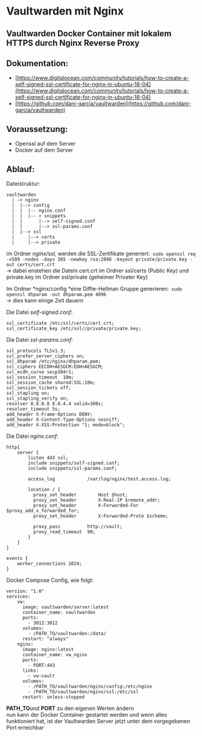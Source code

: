  # Vaultwarden mit Nginx    
Vaultwarden Docker Container mit lokalem HTTPS durch Nginx Reverse Proxy   
 --- 
 ## Dokumentation:   
- [https://www.digitalocean.com/community/tutorials/how-to-create-a-self-signed-ssl-certificate-for-nginx-in-ubuntu-18-04](https://www.digitalocean.com/community/tutorials/how-to-create-a-self-signed-ssl-certificate-for-nginx-in-ubuntu-18-04)    
- [https://github.com/dani-garcia/vaultwarden](https://github.com/dani-garcia/vaultwarden)    
   
   
 ## Voraussetzung:   
- Openssl auf dem Server   
- Docker auf dem Server   
   
 ## Ablauf:   
Dateistruktur:   
```
vaultwarden
  | -> nginx
  |  |--> config
  |  |  |-- nginx.conf
  |  |  |-- > snippets
  |  |      |--> self-signed.conf
  |  |      |--> ssl-params.conf
  |  |--> ssl
  |     |--> certs
  |     |--> private

```
im Ordner *nginx/ssl,* werden die SSL-Zertifikate generiert:`
sudo openssl req -x509 -nodes -days 365 -newkey rsa:2048 -keyout private/private.key -out certs/cert.crt`   
→ dabei enstehen die Datein cert.crt im Ordner ssl/certs (Public Key) und private.key im Ordner ssl/private (geheimer Privater Key)   
   
Im Ordner *nginx/config *eine Diffie-Hellman Gruppe generieren:`
sudo openssl dhparam -out dhparam.pem 4096`   
→ dies kann einige Zeit dauern   
   
Die Datei *self-signed.conf*:   
```
ssl_certificate /etc/ssl/certs/cert.crt;
ssl_certificate_key /etc/ssl//private/private.key;
```
   
Die Datei *ssl-params.conf*:   
```
ssl_protocols TLSv1.3;
ssl_prefer_server_ciphers on;
ssl_dhparam /etc/nginx/dhparam.pem; 
ssl_ciphers EECDH+AESGCM:EDH+AESGCM;
ssl_ecdh_curve secp384r1;
ssl_session_timeout  10m;
ssl_session_cache shared:SSL:10m;
ssl_session_tickets off;
ssl_stapling on;
ssl_stapling_verify on;
resolver 8.8.8.8 8.8.4.4 valid=300s;
resolver_timeout 5s;
add_header X-Frame-Options DENY;
add_header X-Content-Type-Options nosniff;
add_header X-XSS-Protection "1; mode=block";
```
   
Die Datei *nginx.conf*:   
```
http{
    server {
        listen 443 ssl;
        include snippets/self-signed.conf;
        include snippets/ssl-params.conf;

        access_log            /var/log/nginx/test.access.log;

        location / {
          proxy_set_header        Host $host;
          proxy_set_header        X-Real-IP $remote_addr;
          proxy_set_header        X-Forwarded-For $proxy_add_x_forwarded_for;
          proxy_set_header        X-Forwarded-Proto $scheme;

          proxy_pass          http://vault;
          proxy_read_timeout  90;
        }
    }
}

events {
    worker_connections 1024;
}

```
   
Docker Compose Config, wie folgt:   
```
version: "1.0"
services:
    vw:
      image: vaultwarden/server:latest
      container_name: vaultwarden
      ports:
        - 3012:3012
      volumes:
        - /PATH_TO/vaultwarden:/data/
      restart: "always"
    nginx:
      image: nginx:latest
      container_name: vw_nginx
      ports:
        - PORT:443
      links:
        - vw:vault
      volumes:
        - /PATH_TO/vaultwarden/nginx/config:/etc/nginx
        - /PATH_TO/vaultwarden/nginx/ssl:/etc/ssl
      restart: unless-stopped

```
**PATH\_TO**und **PORT** zu den eigenen Werten ändern   
nun kann der Docker Container gestartet werden und wenn alles funktioniert hat, ist der Vaultwarden Server jetzt unter dem vorgegebenen Port erreichbar   
   
